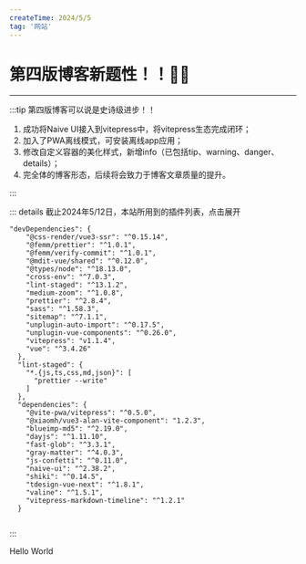 ```yaml
---
createTime: 2024/5/5
tag: '网站'
---
```

# 第四版博客新题性！！🎉🎉

---

:::tip  第四版博客可以说是史诗级进步！！



1. 成功将Naive UI接入到vitepress中，将vitepress生态完成闭环；
2. 加入了PWA离线模式，可安装离线app应用；
3. 修改自定义容器的美化样式，新增info（已包括tip、warning、danger、details）；
4. 完全体的博客形态，后续将会致力于博客文章质量的提升。

:::

::: details 截止2024年5/12日，本站所用到的插件列表，点击展开
```ts:no-line-numbers
"devDependencies": {
    "@css-render/vue3-ssr": "^0.15.14",
    "@femm/prettier": "^1.0.1",
    "@femm/verify-commit": "^1.0.1",
    "@mdit-vue/shared": "^0.12.0",
    "@types/node": "^18.13.0",
    "cross-env": "^7.0.3",
    "lint-staged": "^13.1.2",
    "medium-zoom": "^1.0.8",
    "prettier": "^2.8.4",
    "sass": "^1.58.3",
    "sitemap": "^7.1.1",
    "unplugin-auto-import": "^0.17.5",
    "unplugin-vue-components": "^0.26.0",
    "vitepress": "v1.1.4",
    "vue": "^3.4.26"
  },
  "lint-staged": {
    "*.{js,ts,css,md,json}": [
      "prettier --write"
    ]
  },
  "dependencies": {
    "@vite-pwa/vitepress": "^0.5.0",
    "@xiaomh/vue3-alan-vite-component": "1.2.3",
    "blueimp-md5": "^2.19.0",
    "dayjs": "^1.11.10",
    "fast-glob": "^3.3.1",
    "gray-matter": "^4.0.3",
    "js-confetti": "^0.11.0",
    "naive-ui": "^2.38.2",
    "shiki": "^0.14.5",
    "tdesign-vue-next": "^1.8.1",
    "valine": "^1.5.1",
    "vitepress-markdown-timeline": "^1.2.1"
  }


```
:::

<script setup>
import { NButton,NBackTop } from 'naive-ui'
</script>

<NButton>Hello World</NButton>
<!-- <NBackTop :right="100" /> -->

